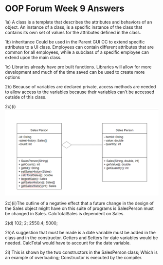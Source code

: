 # OOP Forum Week 9 Answers
1a) A class is a template that describes the attributes and behaviors of an object. An instance of a class, is a specific instance of the class that contains its own set of values for the attributes defined in the class.

1b) inheritance Could be used in the Parent GUI CC to extend specific attributes to a UI class. Employees can contain different attributes that are common for all employees, while a subclass of a specific employee can extend upon the main class.

1c) Libraries already have pre built functions. Libraries will allow for more development and much of the time saved can be used to create more options

2b) Because of variables are declared private, access methods are needed to allow access to the variables because their variables can't be accessed outside of this class.

2c)(i) ![Space N = 1000](Diagram.png)

2c)(ii)The outline of a negative effect  that a future change in the design of the Sales object might have on this suite of programs is SalesPerson must be changed in Sales. CalcTotalSales is dependent on Sales.

2(d) 
102;
2;
2550.4;
5000;

2h)A suggestion that must be made is a date variable must be added in the class and in the constructor. Getters and Setters for date variables would be needed. CalcTotal would have to account for the date variable.

2i) This is shown by the two constructors in the SalesPerson class; Which is an example of overloading; Constructor is executed by the compiler.
